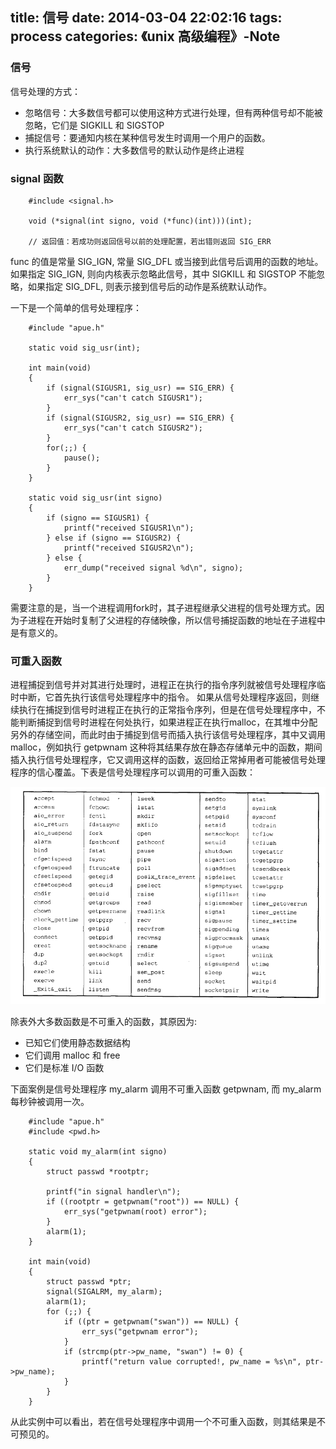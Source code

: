 title: 信号 
date: 2014-03-04 22:02:16
tags: process
categories: 《unix 高级编程》-Note
---

### 信号

信号处理的方式：

- 忽略信号：大多数信号都可以使用这种方式进行处理，但有两种信号却不能被忽略，它们是 SIGKILL 和 SIGSTOP
- 捕捉信号：要通知内核在某种信号发生时调用一个用户的函数。
- 执行系统默认的动作：大多数信号的默认动作是终止进程

### signal 函数

```
	#include <signal.h>

	void (*signal(int signo, void (*func)(int)))(int);

	// 返回值：若成功则返回信号以前的处理配置，若出错则返回 SIG_ERR
```

func 的值是常量 SIG\_IGN, 常量 SIG\_DFL 或当接到此信号后调用的函数的地址。如果指定 SIG\_IGN, 则向内核表示忽略此信号，其中 SIGKILL 和 SIGSTOP 不能忽略，如果指定 SIG\_DFL, 则表示接到信号后的动作是系统默认动作。

一下是一个简单的信号处理程序：

```
	#include "apue.h"

	static void sig_usr(int);

	int main(void)
	{
		if (signal(SIGUSR1, sig_usr) == SIG_ERR) {
			err_sys("can't catch SIGUSR1");
		}
		if (signal(SIGUSR2, sig_usr) == SIG_ERR) {
			err_sys("can't catch SIGUSR2");
		}
		for(;;) {
			pause();
		}
	}

	static void sig_usr(int signo) 
	{
		if (signo == SIGUSR1) {
			printf("received SIGUSR1\n");
		} else if (signo == SIGUSR2) {
			printf("received SIGUSR2\n");
		} else {
			err_dump("received signal %d\n", signo);
		}
	}

```

需要注意的是，当一个进程调用fork时，其子进程继承父进程的信号处理方式。因为子进程在开始时复制了父进程的存储映像，所以信号捕捉函数的地址在子进程中是有意义的。

### 可重入函数

进程捕捉到信号并对其进行处理时，进程正在执行的指令序列就被信号处理程序临时中断，它首先执行该信号处理程序中的指令。 如果从信号处理程序返回，则继续执行在捕捉到信号时进程正在执行的正常指令序列，但是在信号处理程序中，不能判断捕捉到信号时进程在何处执行，如果进程正在执行malloc，在其堆中分配另外的存储空间，而此时由于捕捉到信号而插入执行该信号处理程序，其中又调用malloc，例如执行 getpwnam 这种将其结果存放在静态存储单元中的函数，期间插入执行信号处理程序，它又调用这样的函数，返回给正常掉用者可能被信号处理程序的信心覆盖。下表是信号处理程序可以调用的可重入函数：

![信号处理程序可以调用的可重入函数][unix_note_003_001]

除表外大多数函数是不可重入的函数，其原因为:

- 已知它们使用静态数据结构
- 它们调用 malloc 和 free
- 它们是标准 I/O 函数

下面案例是信号处理程序 my\_alarm 调用不可重入函数 getpwnam, 而 my\_alarm 每秒钟被调用一次。

```
	#include "apue.h"
	#include <pwd.h>

	static void my_alarm(int signo)
	{
		struct passwd *rootptr;

		printf("in signal handler\n");
		if ((rootptr = getpwnam("root")) == NULL) {
			err_sys("getpwnam(root) error");
		}
		alarm(1);
	}

	int main(void)
	{
		struct passwd *ptr;
		signal(SIGALRM, my_alarm);
		alarm(1);
		for (;;) {
			if ((ptr = getpwnam("swan")) == NULL) {
				err_sys("getpwnam error");
			}
			if (strcmp(ptr->pw_name, "swan") != 0) {
				printf("return value corrupted!, pw_name = %s\n", ptr->pw_name);
			}
		}
	}
```


从此实例中可以看出，若在信号处理程序中调用一个不可重入函数，则其结果是不可预见的。

[unix_note_003_001]:  /image/unix_note/unix_note_003_001.png

